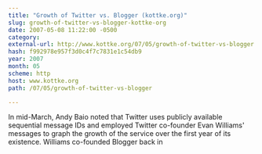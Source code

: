 ```yaml
---
title: "Growth of Twitter vs. Blogger (kottke.org)"
slug: growth-of-twitter-vs-blogger-kottke-org
date: 2007-05-08 11:22:00 -0500
category: 
external-url: http://www.kottke.org/07/05/growth-of-twitter-vs-blogger
hash: f992978e957f3d0c4f7c7831e1c54db9
year: 2007
month: 05
scheme: http
host: www.kottke.org
path: /07/05/growth-of-twitter-vs-blogger

---
```


In mid-March, Andy Baio noted that Twitter uses publicly available sequential message IDs and employed Twitter co-founder Evan Williams' messages to graph the growth of the service over the first year of its existence. Williams co-founded Blogger back in
